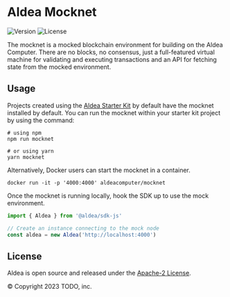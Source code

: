 # Aldea Mocknet

![Version](https://img.shields.io/npm/v/@aldea/mocknet?style=flat-square)
![License](https://img.shields.io/npm/l/@aldea/mocknet?style=flat-square)

The mocknet is a mocked blockchain environment for building on the Aldea Computer. There are no blocks, no consensus, just a full-featured virtual machine for validating and executing transactions and an API for fetching state from the mocked environment.

## Usage

Projects created using the [Aldea Starter Kit](https://github.com/aldeacomputer/aldea-js/tree/main/packages/create-aldea) by default have the mocknet installed by default. You can run the mocknet within your starter kit project by using the command:

```shell
# using npm
npm run mocknet

# or using yarn
yarn mocknet
```

Alternatively, Docker users can start the mocknet in a container.

```shell
docker run -it -p '4000:4000' aldeacomputer/mocknet
```

Once the mocknet is running locally, hook the SDK up to use the mock environment.

```ts
import { Aldea } from '@aldea/sdk-js'

// Create an instance connecting to the mock node
const aldea = new Aldea('http://localhost:4000')
```

## License

Aldea is open source and released under the [Apache-2 License](https://github.com/aldeacomputer/aldea-js/blob/main/packages/mocknet/LICENSE).

© Copyright 2023 TODO, inc.
